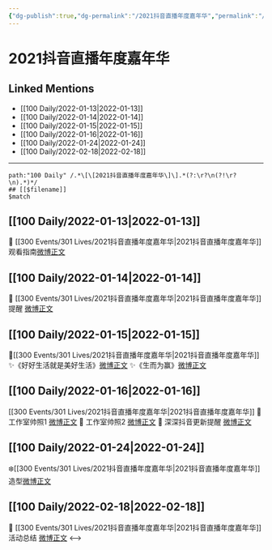 ```yaml
---
{"dg-publish":true,"dg-permalink":"/2021抖音直播年度嘉年华","permalink":"/2021抖音直播年度嘉年华/","created":"2022-12-22T15:45:21.000+08:00","updated":"2023-01-04T13:28:04.012+08:00"}
---
```


# 2021抖音直播年度嘉年华

## Linked Mentions
- [[100 Daily/2022-01-13\|2022-01-13]]
- [[100 Daily/2022-01-14\|2022-01-14]]
- [[100 Daily/2022-01-15\|2022-01-15]]
- [[100 Daily/2022-01-16\|2022-01-16]]
- [[100 Daily/2022-01-24\|2022-01-24]]
- [[100 Daily/2022-02-18\|2022-02-18]]


---

```expander
path:"100 Daily" /.*\[\[2021抖音直播年度嘉年华\]\].*(?:\r?\n(?!\r?\n).*)*/
## [[$filename]]
$match
```
## [[100 Daily/2022-01-13\|2022-01-13]]
🌟 [[300 Events/301 Lives/2021抖音直播年度嘉年华\|2021抖音直播年度嘉年华]]观看指南[微博正文](https://m.weibo.cn/6466290670/4725185640925361)
## [[100 Daily/2022-01-14\|2022-01-14]]
💫 [[300 Events/301 Lives/2021抖音直播年度嘉年华\|2021抖音直播年度嘉年华]]提醒 [微博正文](https://m.weibo.cn/6466290670/4725652614022540)
## [[100 Daily/2022-01-15\|2022-01-15]]
🌟[[300 Events/301 Lives/2021抖音直播年度嘉年华\|2021抖音直播年度嘉年华]]
✨《好好生活就是美好生活》[微博正文](https://m.weibo.cn/6466290670/4726030872875512)
✨《生而为赢》[微博正文](https://m.weibo.cn/6466290670/4726032680095833)
## [[100 Daily/2022-01-16\|2022-01-16]]
[[300 Events/301 Lives/2021抖音直播年度嘉年华\|2021抖音直播年度嘉年华]]
💫 工作室帅照1 [微博正文](https://m.weibo.cn/6466290670/4726292233062886)
💫 工作室帅照2 [微博正文](https://m.weibo.cn/6466290670/4726282111943619)
💫 深深抖音更新提醒 [微博正文](https://m.weibo.cn/6466290670/4726243130346146)
## [[100 Daily/2022-01-24\|2022-01-24]]
❄️[[300 Events/301 Lives/2021抖音直播年度嘉年华\|2021抖音直播年度嘉年华]]造型[微博正文](https://m.weibo.cn/6466290670/4729082892255796)
## [[100 Daily/2022-02-18\|2022-02-18]]
💫 [[300 Events/301 Lives/2021抖音直播年度嘉年华\|2021抖音直播年度嘉年华]]活动总结 [微博正文](https://m.weibo.cn/6466290670/4738347907942434)
<-->